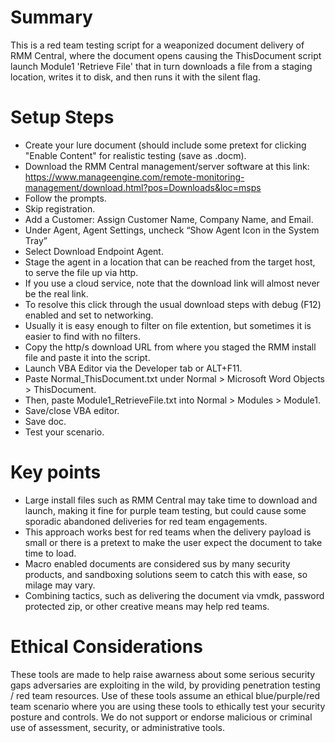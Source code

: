 # Summary 

This is a red team testing script for a weaponized document delivery of RMM Central, where the document opens causing the ThisDocument script launch Module1 'Retrieve File' that in turn downloads a file from a staging location, writes it to disk, and then runs it with the silent flag. 

# Setup Steps
 - Create your lure document (should include some pretext for clicking "Enable Content" for realistic testing (save as .docm). 
 - Download the RMM Central management/server software at this link:
   https://www.manageengine.com/remote-monitoring-management/download.html?pos=Downloads&loc=msps
 - Follow the prompts.
 - Skip registration.
 - Add a Customer: Assign Customer Name, Company Name, and Email.
 - Under Agent, Agent Settings, uncheck “Show Agent Icon in the System Tray”
 - Select Download Endpoint Agent.
 - Stage the agent in a location that can be reached from the target host, to serve the file up via http.
 - If you use a cloud service, note that the download link will almost never be the real link.
 - To resolve this click through the usual download steps with debug (F12) enabled and set to networking.
 - Usually it is easy enough to filter on file extention, but sometimes it is easier to find with no filters.
 - Copy the http/s download URL from where you staged the RMM install file and paste it into the script.  
 - Launch VBA Editor via the Developer tab or ALT+F11.
 - Paste Normal_ThisDocument.txt under Normal > Microsoft Word Objects > ThisDocument.
 - Then, paste Module1_RetrieveFile.txt into Normal > Modules > Module1.
 - Save/close VBA editor.
 - Save doc.
 - Test your scenario.

# Key points
 - Large install files such as RMM Central may take time to download and launch, making it fine for purple team testing, but could cause some sporadic abandoned deliveries for red team engagements.
 - This approach works best for red teams when the delivery payload is small or there is a pretext to make the user expect the document to take time to load. 
 - Macro enabled documents are considered sus by many security products, and sandboxing solutions seem to catch this with ease, so milage may vary.
 - Combining tactics, such as delivering the document via vmdk, password protected zip, or other creative means may help red teams.  

# Ethical Considerations 

These tools are made to help raise awarness about some serious security gaps adversaries are exploiting in the wild, by providing penetration testing / red team resources. Use of these tools assume an ethical blue/purple/red team scenario where you are using these tools to ethically test your security posture and controls. We do not support or endorse malicious or criminal use of assessment, security, or administrative tools.
